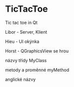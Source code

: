 # TicTacToe
<p>Tic tac toe in Qt</p>
<p>Libor - Server, Klient</p>
<p>Hieu  - UI okýnka</p>
<p>Horst - QGraphicsView se hrou</p>

<p>názvy třídy        MyClass</p>
<p>metody a proměnné  myMethod</p>
<p>anglické názvy</p>



